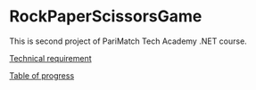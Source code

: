 # RockPaperScissorsGame
This is second project of PariMatch Tech Academy .NET course.

[Technical requirement](https://docs.google.com/document/d/13lsfyUkMJBZAiXt8OlBWYdKq9zExdHdDhBBH00s5tv4/edit?usp=sharing)

[Table of progress](https://docs.google.com/spreadsheets/d/1h2YSv9YhTiELJAsEIE5oPusIhlloKiyxRdfDVqGc_JI/edit?usp=sharing)

